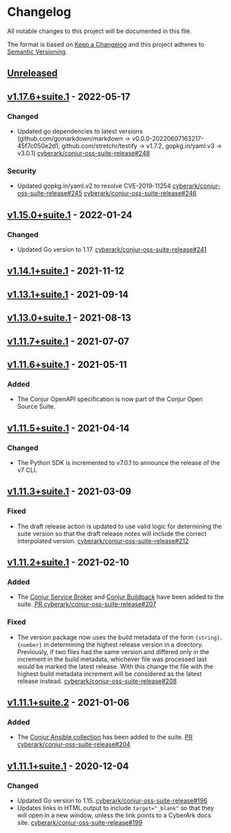 # Changelog
All notable changes to this project will be documented in this file.

The format is based on [Keep a Changelog](http://keepachangelog.com/en/1.0.0/)
and this project adheres to [Semantic Versioning](http://semver.org/spec/v2.0.0.html).

## [Unreleased]

## [v1.17.6+suite.1] - 2022-05-17

### Changed
- Updated go dependencies to latest versions (github.com/gomarkdown/markdown
  -> v0.0.0-20220607163217-45f7c050e2d1, github.com/stretchr/testify -> v1.7.2,
  gopkg.in/yaml.v3 -> v3.0.1)
  [cyberark/conjur-oss-suite-release#248](https://github.com/cyberark/conjur-oss-suite-release/pull/248)

### Security
- Updated gopkg.in/yaml.v2 to resolve CVE-2019-11254
  [cyberark/conjur-oss-suite-release#245](https://github.com/cyberark/conjur-oss-suite-release/pull/245)
  [cyberark/conjur-oss-suite-release#246](https://github.com/cyberark/conjur-oss-suite-release/pull/246)

## [v1.15.0+suite.1] - 2022-01-24

### Changed
- Updated Go version to 1.17. [cyberark/conjur-oss-suite-release#241](https://github.com/cyberark/conjur-oss-suite-release/pull/241)

## [v1.14.1+suite.1] - 2021-11-12

## [v1.13.1+suite.1] - 2021-09-14

## [v1.13.0+suite.1] - 2021-08-13

## [v1.11.7+suite.1] - 2021-07-07

## [v1.11.6+suite.1] - 2021-05-11

### Added
- The Conjur OpenAPI specification is now part of the Conjur Open Source Suite.

## [v1.11.5+suite.1] - 2021-04-14

### Changed
- The Python SDK is incremented to v7.0.1 to announce the release of the v7 CLI.

## [v1.11.3+suite.1] - 2021-03-09

### Fixed
- The draft release action is updated to use valid logic for determining the
  suite version so that the draft release notes will include the correct
  interpolated version.
  [cyberark/conjur-oss-suite-release#212](https://github.com/cyberark/conjur-oss-suite-release/issues/212)

## [v1.11.2+suite.1] - 2021-02-10

### Added
- The [Conjur Service Broker](https://github.com/cyberark/conjur-service-broker)
  and [Conjur Buildpack](https://github.com/cyberark/cloudfoundry-conjur-buildpack)
  have been added to the suite.
  [PR cyberark/conjur-oss-suite-release#207](https://github.com/cyberark/conjur-oss-suite-release/pull/207)

### Fixed
- The version package now uses the build metadata of the form `{string}.{number}`
  in determining the highest release version in a directory. Previously, if
  two files had the same version and differed only in the increment in the
  build metadata, whichever file was processed last would be marked the latest
  release. With this change the file with the highest build metadata increment
  will be considered as the latest release instead.
  [cyberark/conjur-oss-suite-release#208](https://github.com/cyberark/conjur-oss-suite-release/issues/208)

## [v1.11.1+suite.2] - 2021-01-06

### Added
- The [Conjur Ansible collection](https://github.com/cyberark/ansible-conjur-collection)
  has been added to the suite.
  [PR cyberark/conjur-oss-suite-release#204](https://github.com/cyberark/conjur-oss-suite-release/pull/204)

## [v1.11.1+suite.1] - 2020-12-04

### Changed
- Updated Go version to 1.15. [cyberark/conjur-oss-suite-release#196](https://github.com/cyberark/conjur-oss-suite-release/issues/196)
- Updates links in HTML output to include `target="_blank"` so that they will
  open in a new window, unless the link points to a CyberArk docs site.
  [cyberark/conjur-oss-suite-release#199](https://github.com/cyberark/conjur-oss-suite-release/issues/199)

[Unreleased]: https://github.com/cyberark/conjur-oss-suite-release/compare/v1.17.6+suite.1...HEAD
[v1.17.6+suite.1]: https://github.com/cyberark/conjur-oss-suite-release/compare/v1.15.0+suite.1...v1.17.6+suite.1
[v1.15.0+suite.1]: https://github.com/cyberark/conjur-oss-suite-release/compare/v1.14.1+suite.1...v1.15.0+suite.1
[v1.14.1+suite.1]: https://github.com/cyberark/conjur-oss-suite-release/compare/v1.13.1+suite.1...v1.14.1+suite.1
[v1.13.1+suite.1]: https://github.com/cyberark/conjur-oss-suite-release/compare/v1.13.0+suite.1...v1.13.1+suite.1
[v1.13.0+suite.1]: https://github.com/cyberark/conjur-oss-suite-release/compare/v1.11.7+suite.1...v1.13.0+suite.1
[v1.11.7+suite.1]: https://github.com/cyberark/conjur-oss-suite-release/compare/v1.11.6+suite.1...v1.11.7+suite.1
[v1.11.6+suite.1]: https://github.com/cyberark/conjur-oss-suite-release/compare/v1.11.5+suite.1...v1.11.6+suite.1
[v1.11.5+suite.1]: https://github.com/cyberark/conjur-oss-suite-release/compare/v1.11.3+suite.1...v1.11.5+suite.1
[v1.11.3+suite.1]: https://github.com/cyberark/conjur-oss-suite-release/compare/v1.11.2+suite.1...v1.11.3+suite.1
[v1.11.2+suite.1]: https://github.com/cyberark/conjur-oss-suite-release/compare/v1.11.1+suite.2...v1.11.2+suite.1
[v1.11.1+suite.2]: https://github.com/cyberark/conjur-oss-suite-release/compare/v1.11.1+suite.1...v1.11.1+suite.2
[v1.11.1+suite.1]: https://github.com/cyberark/conjur-oss-suite-release/compare/v1.10.0+suite.1...v1.11.1+suite.1
